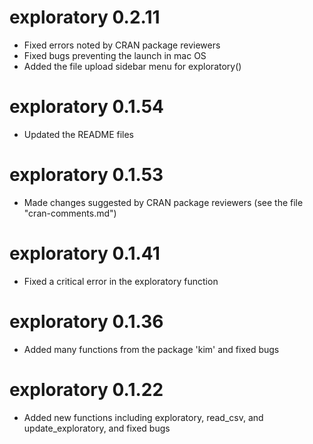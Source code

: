 # exploratory 0.2.11
* Fixed errors noted by CRAN package reviewers
* Fixed bugs preventing the launch in mac OS
* Added the file upload sidebar menu for exploratory()

# exploratory 0.1.54
* Updated the README files

# exploratory 0.1.53
* Made changes suggested by CRAN package reviewers 
(see the file "cran-comments.md")

# exploratory 0.1.41
* Fixed a critical error in the exploratory function

# exploratory 0.1.36
* Added many functions from the package 'kim' and fixed bugs

# exploratory 0.1.22
* Added new functions including exploratory, read_csv, and 
update_exploratory, and fixed bugs
